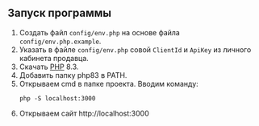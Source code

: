 ## Запуск программы

1. Создать файл `config/env.php` на основе файла `config/env.php.example`.
1. Указать в файле `config/env.php` совой `ClientId` и `ApiKey` из личного кабинета продавца.
1. Скачать [PHP](https://www.php.net/downloads.php) 8.3.
1. Добавить папку php83 в PATH.
1. Открываем cmd в папке проекта. Вводим команду:
    ```
    php -S localhost:3000
    ```
1. Открываем сайт http://localhost:3000
